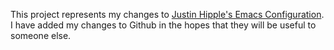 This project represents my changes to [Justin Hipple's Emacs Configuration](https://github.com/hipplej/hipplej-emacs). I have added my changes to Github in the hopes that they will be useful to someone else.